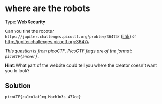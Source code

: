 # where are the robots

Type: **Web Security**

Can you find the robots? `https://jupiter.challenges.picoctf.org/problem/36474/` ([link](https://jupiter.challenges.picoctf.org/problem/36474/)) or http://jupiter.challenges.picoctf.org:36474

*This question is from picoCTF. PicoCTF flags are of the format: `picoCTF{answer}`.*

**Hint**: What part of the website could tell you where the creator doesn't want you to look?

## Solution

`picoCTF{ca1cu1at1ng_Mach1n3s_477ce}`

